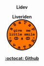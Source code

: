 <div align="center">

**Lidev**

</div>
<div align="center">
<strong>Liveriden</strong>
</div>
<div align="center">
<a href="https://github.com/liveriden" title="Liveriden">
<img src="https://github.com/liveriden/lidev/raw/main/media/img/smile-browser-image.png" alt="Liveriden logo" width="100" height="100">
</a>
</div>
<div align="center">

<strong>[:octocat: Github](https://github.com/)</strong>

</div>
<!-- 'liveridenʳ࿕☦' -->
